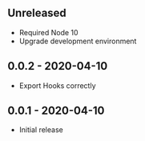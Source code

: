 ## Unreleased

- Required Node 10
- Upgrade development environment

## 0.0.2 - 2020-04-10

- Export Hooks correctly

## 0.0.1 - 2020-04-10

- Initial release
